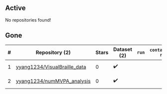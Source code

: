 ## Active
No repositories found!

## Gone
| # | Repository (2) | Stars | Dataset (2) | `run` | `containers-run` | Last Modified |
| --- | --- | --- | --- | --- | --- | --- |
| 1 | [yyang1234/VisualBraille_data](https://github.com/yyang1234/VisualBraille_data) | 0 | :heavy_check_mark: |  |  | 2023-05-24 19:40:45+00:00 |
| 2 | [yyang1234/numMVPA_analysis](https://github.com/yyang1234/numMVPA_analysis) | 0 | :heavy_check_mark: |  |  | 2024-03-01 12:41:55+00:00 |
